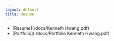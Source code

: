 ```yaml
---
layout: default
title: Resume
---
```

* [Resume](/docs/Kenneth Hwang.pdf)
* [Portfolio](./docs/Portfolio Kenneth Hwang.pdf)